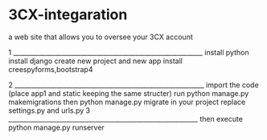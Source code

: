 # 3CX-integaration
 a web site that allows you to oversee your 3CX account
 
1 ___________________________________________________________
install python
install django
create new project and new app
install creespyforms,bootstrap4

2 ___________________________________________________________
import the code 
(place app1 and static keeping the same structer)
run python manage.py makemigrations
then python manage.py migrate
in your project replace settings.py and urls.py
3 ___________________________________________________________
then execute python manage.py runserver 
